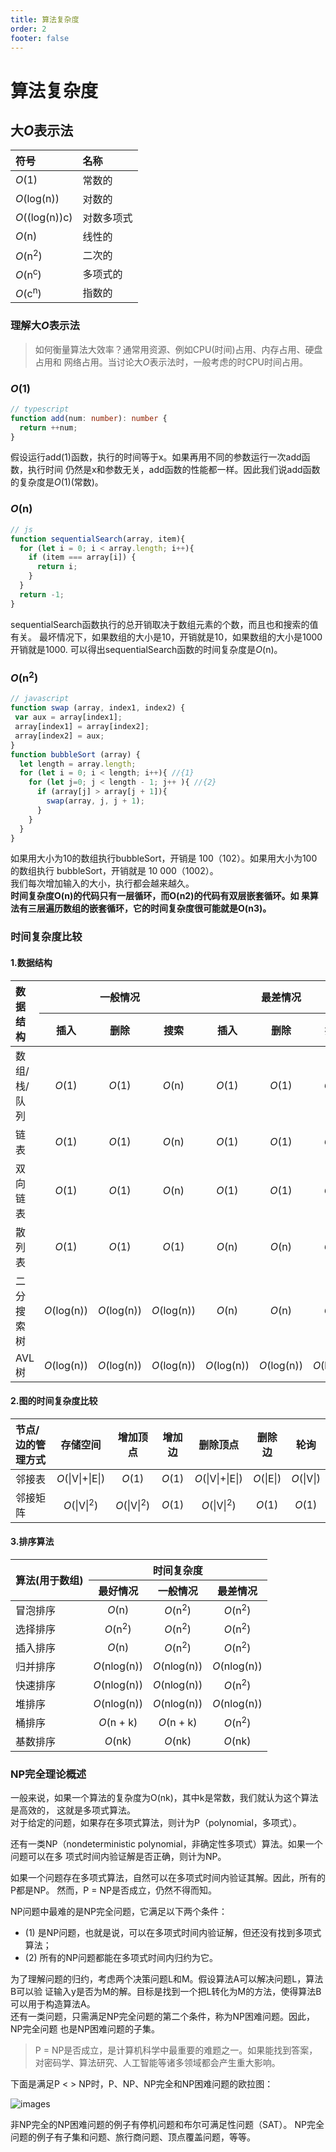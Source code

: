 ```yaml
---
title: 算法复杂度
order: 2
footer: false
---
```

算法复杂度
===

[myHost]: http://dsjs.docs.junfengshow.com

## 大*O*表示法

|符号|名称|
|:----|:----|
|*O*(1)|常数的|
|*O*(log(n))|对数的|
|*O*((log(n))c)|对数多项式|
|*O*(n)|线性的|
|*O*(n<sup>2</sup>)|二次的|
|*O*(n<sup>c</sup>)|多项式的|
|*O*(c<sup>n</sup>)|指数的|

### 理解大*O*表示法
> 如何衡量算法大效率？通常用资源、例如CPU(时间)占用、内存占用、硬盘占用和
> 网络占用。当讨论大*O*表示法时，一般考虑的时CPU时间占用。

### *O*(1)
```typescript
// typescript
function add(num: number): number { 
  return ++num; 
}
```
假设运行add(1)函数，执行的时间等于x。如果再用不同的参数运行一次add函数，执行时间
仍然是x和参数无关，add函数的性能都一样。因此我们说add函数的复杂度是*O*(1)(常数)。

### *O*(n)
```javascript
// js
function sequentialSearch(array, item){ 
  for (let i = 0; i < array.length; i++){ 
    if (item === array[i]) { 
      return i; 
    } 
  } 
  return -1; 
}
```
sequentialSearch函数执行的总开销取决于数组元素的个数，而且也和搜索的值有关。
最坏情况下，如果数组的大小是10，开销就是10，如果数组的大小是1000开销就是1000.
可以得出sequentialSearch函数的时间复杂度是*O*(n)。

### *O*(n<sup>2</sup>)
```javascript
// javascript
function swap (array, index1, index2) { 
 var aux = array[index1]; 
 array[index1] = array[index2]; 
 array[index2] = aux; 
} 
function bubbleSort (array) { 
  let length = array.length; 
  for (let i = 0; i < length; i++){ //{1} 
    for (let j=0; j < length - 1; j++ ){ //{2} 
      if (array[j] > array[j + 1]){ 
        swap(array, j, j + 1); 
      } 
    } 
  } 
}
```
如果用大小为10的数组执行bubbleSort，开销是 100（102）。如果用大小为100的数组执行
bubbleSort，开销就是 10 000（1002）。<br />
我们每次增加输入的大小，执行都会越来越久。<br />
**时间复杂度O(n)的代码只有一层循环，而O(n2)的代码有双层嵌套循环。如
果算法有三层遍历数组的嵌套循环，它的时间复杂度很可能就是O(n3)。**


### 时间复杂度比较
#### 1.数据结构
<table align='center'>
  <thead>
    <tr>
      <th rowspan='2' align='left'>数据结构</th>
      <th colspan='3'>一般情况</th>
      <th colspan='3'>最差情况</th>
    </tr>
    <tr>
      <th>插入</th>
      <th>删除</th>
      <th>搜索</th>
      <th>插入</th>
      <th>删除</th>
      <th>搜索</th>
    </tr>
  </thead>
  <tbody align='center'>
    <tr>
      <td align='left'>数组/栈/队列</td>
      <td><i>O</i>(1)</td>
      <td><i>O</i>(1)</td>
      <td><i>O</i>(n)</td>
      <td><i>O</i>(1)</td>
      <td><i>O</i>(1)</td>
      <td><i>O</i>(n)</td>
    </tr>
    <tr>
      <td align='left'>链表</td>
      <td><i>O</i>(1)</td>
      <td><i>O</i>(1)</td>
      <td><i>O</i>(n)</td>
      <td><i>O</i>(1)</td>
      <td><i>O</i>(1)</td>
      <td><i>O</i>(n)</td>
    </tr>
    <tr>
      <td align='left'>双向链表</td>
      <td><i>O</i>(1)</td>
      <td><i>O</i>(1)</td>
      <td><i>O</i>(n)</td>
      <td><i>O</i>(1)</td>
      <td><i>O</i>(1)</td>
      <td><i>O</i>(n)</td>
    </tr>
    <tr>
      <td align='left'>散列表</td>
      <td><i>O</i>(1)</td>
      <td><i>O</i>(1)</td>
      <td><i>O</i>(1)</td>
      <td><i>O</i>(n)</td>
      <td><i>O</i>(n)</td>
      <td><i>O</i>(n)</td>
    </tr>
    <tr>
      <td align='left'>二分搜索树</td>
      <td><i>O</i>(log(n))</td>
      <td><i>O</i>(log(n))</td>
      <td><i>O</i>(log(n))</td>
      <td><i>O</i>(n)</td>
      <td><i>O</i>(n)</td>
      <td><i>O</i>(n)</td>
    </tr>
    <tr>
      <td align='left'>AVL树</td>
      <td><i>O</i>(log(n))</td>
      <td><i>O</i>(log(n))</td>
      <td><i>O</i>(log(n))</td>
      <td><i>O</i>(log(n))</td>
      <td><i>O</i>(log(n))</td>
      <td><i>O</i>(log(n))</td>
    </tr>
  </tbody>
</table>

#### 2.图的时间复杂度比较
|节点/边的管理方式|存储空间|增加顶点|增加边|删除顶点|删除边|轮询|
|:----|:----:|:----:|:----:|:----:|:----:|:----:|
|邻接表| *O*(\|V\|+\|E\|)|*O*(1)|<i>O</i>(1)| <i>O</i>(\|V\|+\|E\|) |<i>O</i>(\|E\|)|<i>O</i>(\|V\|)|
|邻接矩阵| <i>O</i>(\|V\|<sup>2</sup>) | <i>O</i>(\|V\|<sup>2</sup>) |<i>O</i>(1)|   <i>O</i>(\|V\|<sup>2</sup>) |<i>O</i>(1)|<i>O</i>(1)|


#### 3.排序算法
<table>
  <thead>
    <tr>
      <th rowspan='2' align='left'>算法(用于数组)</th>
      <th colspan='3'>时间复杂度</th>
    </tr>
    <tr>
      <th>最好情况</th>
      <th>一般情况</th>
      <th>最差情况</th>
    </tr>
  </thead>
  <tbody align='center'>
    <tr>
      <td align='left'>冒泡排序</td>
      <td><i>O</i>(n)</td>
      <td><i>O</i>(n<sup>2</sup>)</td>
      <td><i>O</i>(n<sup>2</sup>)</td>
    </tr>
    <tr>
      <td align='left'>选择排序</td>
      <td><i>O</i>(n<sup>2</sup>)</td>
      <td><i>O</i>(n<sup>2</sup>)</td>
      <td><i>O</i>(n<sup>2</sup>)</td>
    </tr>
    <tr>
      <td align='left'>插入排序</td>
      <td><i>O</i>(n)</td>
      <td><i>O</i>(n<sup>2</sup>)</td>
      <td><i>O</i>(n<sup>2</sup>)</td>
    </tr>
    <tr>
      <td align='left'>归并排序</td>
      <td><i>O</i>(nlog(n))</td>
      <td><i>O</i>(nlog(n))</td>
      <td><i>O</i>(nlog(n))</td>
    </tr>
    <tr>
      <td align='left'>快速排序</td>
      <td><i>O</i>(nlog(n))</td>
      <td><i>O</i>(nlog(n))</td>
      <td><i>O</i>(n<sup>2</sup>)</td>
    </tr>
    <tr>
      <td align='left'>堆排序</td>
      <td><i>O</i>(nlog(n))</td>
      <td><i>O</i>(nlog(n))</td>
      <td><i>O</i>(nlog(n))</td>
    </tr>
    <tr>
      <td align='left'>桶排序</td>
      <td><i>O</i>(n + k)</td>
      <td><i>O</i>(n + k)</td>
      <td><i>O</i>(n<sup>2</sup>)</td>
    </tr>
    <tr>
      <td align='left'>基数排序</td>
      <td><i>O</i>(nk)</td>
      <td><i>O</i>(nk)</td>
      <td><i>O</i>(nk)</td>
    </tr>
  </tbody>
</table>

### NP完全理论概述
一般来说，如果一个算法的复杂度为O(nk)，其中k是常数，我们就认为这个算法是高效的，
这就是多项式算法。<br />
对于给定的问题，如果存在多项式算法，则计为P（polynomial，多项式）。<br />

还有一类NP（nondeterministic polynomial，非确定性多项式）算法。如果一个问题可以在多
项式时间内验证解是否正确，则计为NP。<br />

如果一个问题存在多项式算法，自然可以在多项式时间内验证其解。因此，所有的P都是NP。
然而，P = NP是否成立，仍然不得而知。<br />

NP问题中最难的是NP完全问题，它满足以下两个条件：<br />
+ (1) 是NP问题，也就是说，可以在多项式时间内验证解，但还没有找到多项式算法；
+ (2) 所有的NP问题都能在多项式时间内归约为它。
  
为了理解问题的归约，考虑两个决策问题L和M。假设算法A可以解决问题L，算法B可以验
证输入y是否为M的解。目标是找到一个把L转化为M的方法，使得算法B可以用于构造算法A。<br />
还有一类问题，只需满足NP完全问题的第二个条件，称为NP困难问题。因此，NP完全问题
也是NP困难问题的子集。<br />

> P = NP是否成立，是计算机科学中最重要的难题之一。如果能找到答案，
> 对密码学、算法研究、人工智能等诸多领域都会产生重大影响。

下面是满足P < > NP时，P、NP、NP完全和NP困难问题的欧拉图：
>
![images][complex_np_hard]

[complex_np_hard]: http://dsjs.docs.junfengshow.com/docs/calculation/complex_np_hard.png 'url'
>

非NP完全的NP困难问题的例子有停机问题和布尔可满足性问题（SAT）。
NP完全问题的例子有子集和问题、旅行商问题、顶点覆盖问题，等等。
